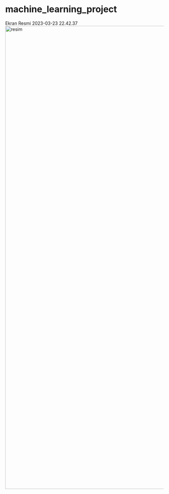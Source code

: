 # machine_learning_project
Ekran Resmi 2023-03-23 22.42.37<img width="1470" alt="resim" src="https://user-images.githubusercontent.com/114520791/227333453-ded8582c-634a-4f92-977a-410d50e94a28.png">
